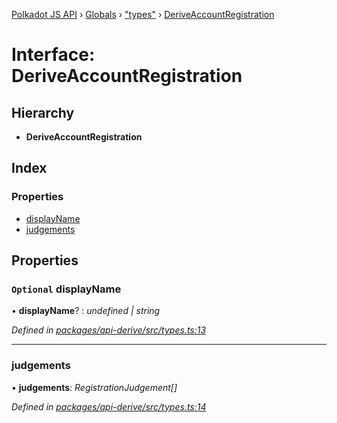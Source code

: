 [Polkadot JS API](../README.md) › [Globals](../globals.md) › ["types"](../modules/_types_.md) › [DeriveAccountRegistration](_types_.deriveaccountregistration.md)

# Interface: DeriveAccountRegistration

## Hierarchy

* **DeriveAccountRegistration**

## Index

### Properties

* [displayName](_types_.deriveaccountregistration.md#optional-displayname)
* [judgements](_types_.deriveaccountregistration.md#judgements)

## Properties

### `Optional` displayName

• **displayName**? : *undefined | string*

*Defined in [packages/api-derive/src/types.ts:13](https://github.com/polkadot-js/api/blob/c4e553ad8/packages/api-derive/src/types.ts#L13)*

___

###  judgements

• **judgements**: *RegistrationJudgement[]*

*Defined in [packages/api-derive/src/types.ts:14](https://github.com/polkadot-js/api/blob/c4e553ad8/packages/api-derive/src/types.ts#L14)*
